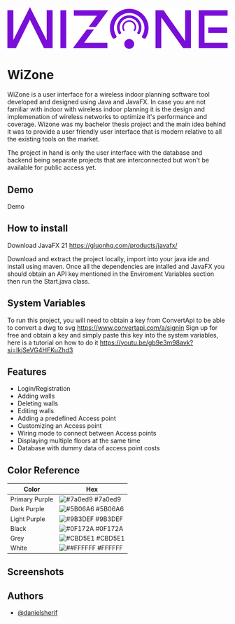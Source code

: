 
![Logo](https://github.com/danielsherif/WiZone_1.0/blob/main/resources/org/example/wizone/assets/bigger2.png)



# WiZone

WiZone is a user interface for a wireless indoor planning software tool developed and designed using Java and JavaFX. In case you are not familiar with indoor with wireless indoor planning it is the design and implemenation of wireless networks to optimize it's performance and coverage. Wizone was my bachelor thesis project and the main idea behind it was to provide a user friendly user interface that is modern relative to all the existing tools on the market. 

The project in hand is only the user interface with the database and backend being separate projects that are interconnected but won't be available for public access yet.





## Demo

Demo


## How to install

Download JavaFX 21
https://gluonhq.com/products/javafx/

Download and extract the project locally, import into your java ide and install using maven. Once all the dependencies are intalled and JavaFX you should obtain an API key mentioned in the Enviroment Variables section then run the Start.java class.




## System Variables

To run this project, you will need to obtain a key from ConvertApi to be able to convert a dwg to svg 
https://www.convertapi.com/a/signin
Sign up for free and obtain a key and simply paste this key into the system variables, here is a tutorial on how to do it 
https://youtu.be/gb9e3m98avk?si=IkjSeVG4HFKuZhd3


## Features

- Login/Registration
- Adding walls
- Deleting walls
- Editing walls
- Adding a predefined Access point
- Customizing an Access point
- Wiring mode to connect between Access points
- Displaying multiple floors at the same time
- Database with dummy data of access point costs


## Color Reference

| Color             | Hex                                                                |
| ----------------- | ------------------------------------------------------------------ |
| Primary Purple| ![#7a0ed9](https://via.placeholder.com/10/7a0ed9?text=+) #7a0ed9 |
| Dark Purple | ![#5B06A6](https://via.placeholder.com/10/5B06A6?text=+) #5B06A6 |
| Light Purple | ![#9B3DEF](https://via.placeholder.com/10/9B3DEF?text=+) #9B3DEF |
| Black | ![#0F172A](https://via.placeholder.com/10/0F172A?text=+) #0F172A |
| Grey | ![#CBD5E1](https://via.placeholder.com/10/CBD5E1?text=+) #CBD5E1 |
| White | ![##FFFFFF](https://via.placeholder.com/10/FFFFFF?text=+) #FFFFFF |



## Screenshots



## Authors
- [@danielsherif](https://github.com/danielsherif)

